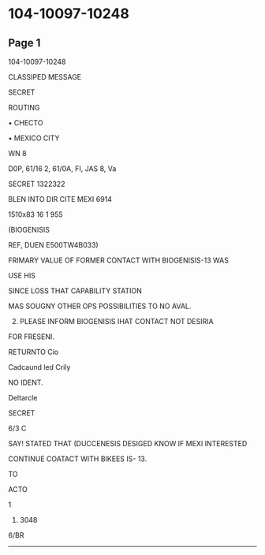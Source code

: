 # 104-10097-10248

## Page 1

104-10097-10248

CLASSIPED MESSAGE

SECRET

ROUTING

• CHECTO

• MEXICO CITY

WN 8

D0P, 61/16 2, 61/0A, FI, JAS 8, Va

SECRET 1322322

BLEN INTO DIR CITE MEXI 6914

1510x83 16 1 955

(BIOGENISIS

REF, DUEN E500TW4B033)

FRIMARY VALUE OF FORMER CONTACT WITH BIOGENISIS-13 WAS

USE HIS

SINCE LOSS THAT CAPABILITY STATION

MAS SOUGNY OTHER OPS POSSIBILITIES TO NO AVAL.

2. PLEASE INFORM BIOGENISIS IHAT CONTACT NOT DESIRIA

FOR FRESENI.

RETURNTO Cio

Cadcaund led Crily

NO IDENT.

Deltarcle

SECRET

6/3 C

SAY! STATED THAT (DUCCENESIS DESIGED KNOW IF MEXI INTERESTED

CONTINUE COATACT WITH BIKEES IS- 13.

TO

ACTO

1

1. 3048

6/BR

---

